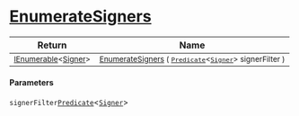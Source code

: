 # [EnumerateSigners](./Svc2004Loader-100663986.md)



| Return | Name | 
| --- | --- | 
| <sub>[IEnumerable](https://docs.microsoft.com/en-us/dotnet/api/System.Collections.Generic.IEnumerable-1)\<[Signer](./../../Signer.md)></sub>| <sub>[EnumerateSigners](./Svc2004Loader-100663986.md) ( [`Predicate`](https://docs.microsoft.com/en-us/dotnet/api/System.Predicate-1)\<[`Signer`](./../../Signer.md)> signerFilter )</sub>| <br>


#### Parameters
 `signerFilter`[`Predicate`](https://docs.microsoft.com/en-us/dotnet/api/System.Predicate-1)\<[`Signer`](./../../Signer.md)>